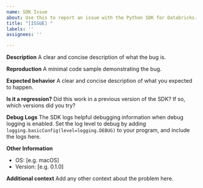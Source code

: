 ```yaml
---
name: SDK Issue
about: Use this to report an issue with the Python SDK for Databricks.
title: "[ISSUE] "
labels: ''
assignees: ''

---
```


**Description**
A clear and concise description of what the bug is.

**Reproduction**
A minimal code sample demonstrating the bug.

**Expected behavior**
A clear and concise description of what you expected to happen.

**Is it a regression?**
Did this work in a previous version of the SDK? If so, which versions did you try?

**Debug Logs**
The SDK logs helpful debugging information when debug logging is enabled. Set the log level to debug by adding `logging.basicConfig(level=logging.DEBUG)` to your program, and include the logs here.

**Other Information**
 - OS: [e.g. macOS]
 - Version: [e.g. 0.1.0]

**Additional context**
Add any other context about the problem here.
